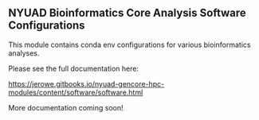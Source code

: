 ## NYUAD Bioinformatics Core Analysis Software Configurations

This module contains conda env configurations for various bioinformatics analyses.

Please see the full documentation here:

https://jerowe.gitbooks.io/nyuad-gencore-hpc-modules/content/software/software.html


More documentation coming soon!

